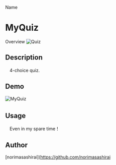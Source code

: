 Name
# MyQuiz
Overview
 ![Quiz](https://user-images.githubusercontent.com/66149009/86969977-96b06d80-c1a9-11ea-80a3-569ee4cbfe9b.jpeg)
## Description
　4-choice quiz.
## Demo
 ![MyQuiz](https://user-images.githubusercontent.com/66149009/86969499-dd519800-c1a8-11ea-9a49-70c29c9e2671.gif)

## Usage　
　Even in my spare time！

## Author

[norimasashirai](https://github.com/norimasashirai

